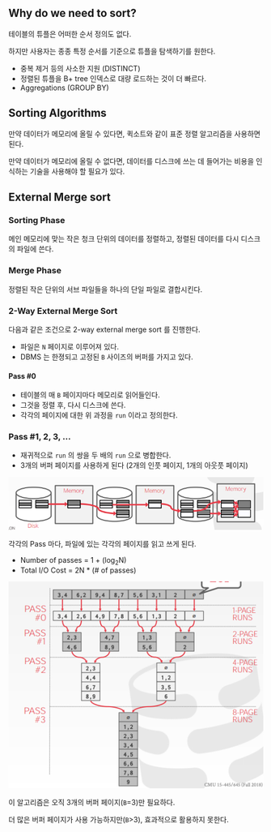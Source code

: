 ## Why do we need to sort?

테이블의 튜플은 어떠한 순서 정의도 없다.

하지만 사용자는 종종 특정 순서를 기준으로 튜플을 탐색하기를 원한다.
* 중복 제거 등의 사소한 지원 (DISTINCT)
* 정렬된 튜플을 B+ tree 인덱스로 대량 로드하는 것이 더 빠르다.
* Aggregations (GROUP BY)

## Sorting Algorithms

만약 데이터가 메모리에 올릴 수 있다면, 퀵소트와 같이 표준 정렬 알고리즘을 사용하면 된다.

만약 데이터가 메모리에 올릴 수 없다면, 데이터를 디스크에 쓰는 데 들어가는 비용을 인식하는 기술을 사용해야 할 필요가 있다.

## External Merge sort

### Sorting Phase

메인 메모리에 맞는 작은 청크 단위의 데이터를 정렬하고, 정렬된 데이터를 다시 디스크의 파일에 쓴다.

### Merge Phase

정렬된 작은 단위의 서브 파일들을 하나의 단일 파일로 결합시킨다.

### 2-Way External Merge Sort

다음과 같은 조건으로 2-way external merge sort 를 진행한다.
* 파일은 `N` 페이지로 이루어져 있다.
* DBMS 는 한졍되고 고정된 `B` 사이즈의 버퍼를 가지고 있다.

#### Pass #0

* 테이블의 매 `B` 페이지마다 메모리로 읽어들인다.
* 그것을 정렬 후, 다시 디스크에 쓴다.
* 각각의 페이지에 대한 위 과정을 `run` 이라고 정의한다.

### Pass #1, 2, 3, ...

* 재귀적으로 `run` 의 쌍을 두 배의 `run` 으로 병합한다.
* 3개의 버퍼 페이지를 사용하게 된다 (2개의 인풋 페이지, 1개의 아웃풋 페이지)

![](./res/12-1.png)

각각의 Pass 마다, 파일에 있는 각각의 페이지를 읽고 쓰게 된다.
* Number of passes = 1 + (log<sub>2</sub>N)
* Total I/O Cost = 2N * (# of passes)

![](./res/12-2.png)

이 알고리즘은 오직 3개의 버퍼 페이지(`B`=3)만 필요하다.

더 많은 버퍼 페이지가 사용 가능하지만(`B`>3), 효과적으로 활용하지 못한다.


